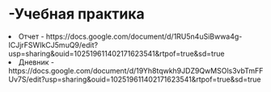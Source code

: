 # -Учебная практика
<li>Отчет - https://docs.google.com/document/d/1RU5n4uSiBwwa4g-ICJjrFSWIkCJ5muQ9/edit?usp=sharing&ouid=102519611402171623541&rtpof=true&sd=true
<li>Дневник - https://docs.google.com/document/d/19Yh8tqwkh9JDZ9QwMSOls3vbTmFFUv7S/edit?usp=sharing&ouid=102519611402171623541&rtpof=true&sd=true

